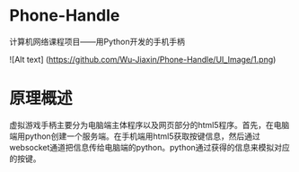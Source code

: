 # Phone-Handle
计算机网络课程项目——用Python开发的手机手柄

 ![Alt text] (https://github.com/Wu-Jiaxin/Phone-Handle/UI_Image/1.png)
# 原理概述
虚拟游戏手柄主要分为电脑端主体程序以及网页部分的html5程序。首先，在电脑端用python创建一个服务端。在手机端用html5获取按键信息，然后通过websocket通道把信息传给电脑端的python。python通过获得的信息来模拟对应的按键。
